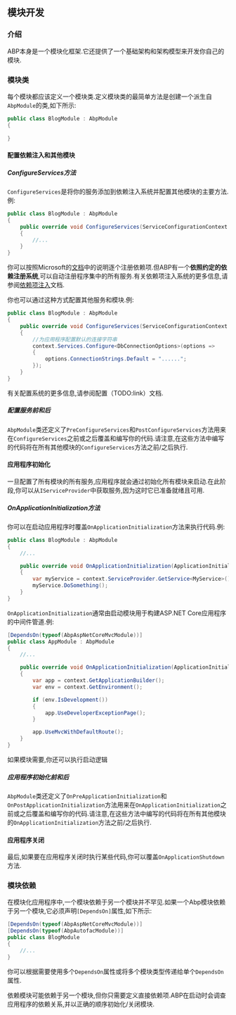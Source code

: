 ﻿## 模块开发

### 介绍

ABP本身是一个模块化框架.它还提供了一个基础架构和架构模型来开发你自己的模块.

### 模块类

每个模块都应该定义一个模块类.定义模块类的最简单方法是创建一个派生自``AbpModule``的类,如下所示:

````C#
public class BlogModule : AbpModule
{
            
}

````

#### 配置依赖注入和其他模块

##### ConfigureServices方法

``ConfigureServices``是将你的服务添加到依赖注入系统并配置其他模块的主要方法.例:

````C#
public class BlogModule : AbpModule
{
    public override void ConfigureServices(ServiceConfigurationContext context)
    {
        //...
    }
}
````

你可以按照Microsoft的[文档](https://docs.microsoft.com/en-us/aspnet/core/fundamentals/dependency-injection)中的说明逐个注册依赖项.但ABP有一个**依照约定的依赖注册系统**,可以自动注册程序集中的所有服务.有关依赖项注入系统的更多信息,请参阅[依赖项注入](Dependency-Injection.md)文档.

你也可以通过这种方式配置其他服务和模块.例:

````C#
public class BlogModule : AbpModule
{
    public override void ConfigureServices(ServiceConfigurationContext context)
    {
        //为应用程序配置默认的连接字符串
        context.Services.Configure<DbConnectionOptions>(options =>
        {
            options.ConnectionStrings.Default = "......";
        });
    }
}
````
有关配置系统的更多信息,请参阅配置（TODO:link）文档.

##### 配置服务前和后

``AbpModule``类还定义了``PreConfigureServices``和``PostConfigureServices``方法用来在``ConfigureServices``之前或之后覆盖和编写你的代码.请注意,在这些方法中编写的代码将在所有其他模块的``ConfigureServices``方法之前/之后执行.

#### 应用程序初始化

一旦配置了所有模块的所有服务,应用程序就会通过初始化所有模块来启动.在此阶段,你可以从``IServiceProvider``中获取服务,因为这时它已准备就绪且可用.

##### OnApplicationInitialization方法

你可以在启动应用程序时覆盖``OnApplicationInitialization``方法来执行代码.例:

````C#
public class BlogModule : AbpModule
{
    //...

    public override void OnApplicationInitialization(ApplicationInitializationContext context)
    {
        var myService = context.ServiceProvider.GetService<MyService>();
        myService.DoSomething();
    }
}
````

``OnApplicationInitialization``通常由启动模块用于构建ASP.NET Core应用程序的中间件管道.例:

````C#
[DependsOn(typeof(AbpAspNetCoreMvcModule))]
public class AppModule : AbpModule
{
    //...

    public override void OnApplicationInitialization(ApplicationInitializationContext context)
    {
        var app = context.GetApplicationBuilder();
        var env = context.GetEnvironment();

        if (env.IsDevelopment())
        {
            app.UseDeveloperExceptionPage();
        }

        app.UseMvcWithDefaultRoute();
    }
}
````

如果模块需要,你还可以执行启动逻辑

##### 应用程序初始化前和后

``AbpModule``类还定义了``OnPreApplicationInitialization``和``OnPostApplicationInitialization``方法用来在``OnApplicationInitialization``之前或之后覆盖和编写你的代码.请注意,在这些方法中编写的代码将在所有其他模块的``OnApplicationInitialization``方法之前/之后执行.

#### 应用程序关闭

最后,如果要在应用程序关闭时执行某些代码,你可以覆盖``OnApplicationShutdown``方法.

### 模块依赖

在模块化应用程序中,一个模块依赖于另一个模块并不罕见.如果一个Abp模块依赖于另一个模块,它必须声明``[DependsOn]``属性,如下所示:

````C#
[DependsOn(typeof(AbpAspNetCoreMvcModule))]
[DependsOn(typeof(AbpAutofacModule))]
public class BlogModule
{
    //...
}
````

你可以根据需要使用多个``DependsOn``属性或将多个模块类型传递给单个``DependsOn``属性.

依赖模块可能依赖于另一个模块,但你只需要定义直接依赖项.ABP在启动时会调查应用程序的依赖关系,并以正确的顺序初始化/关闭模块.
